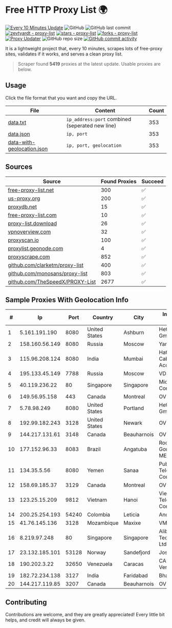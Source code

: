 
# Free HTTP Proxy List 🌍

[![Every 10 Minutes Update](https://github.com/mertguvencli/http-proxy-list/actions/workflows/main.yml/badge.svg?branch=main)](https://github.com/mertguvencli/http-proxy-list/actions/workflows/main.yml)
![GitHub](https://img.shields.io/github/license/mertguvencli/http-proxy-list)
![GitHub last commit](https://img.shields.io/github/last-commit/mertguvencli/http-proxy-list)
[![zevtyardt - proxy-list](https://img.shields.io/static/v1?label=zevtyardt&message=proxy-list&color=blue&logo=github)](https://github.com/zevtyardt/proxy-list "Go to GitHub repo")
[![stars - proxy-list](https://img.shields.io/github/stars/zevtyardt/proxy-list?style=social)](https://github.com/zevtyardt/proxy-list)
[![forks - proxy-list](https://img.shields.io/github/forks/zevtyardt/proxy-list?style=social)](https://github.com/zevtyardt/proxy-list)
[![Proxy Updater](https://github.com/zevtyardt/proxy-list/workflows/Proxy%20Updater/badge.svg)](https://github.com/zevtyardt/proxy-list/actions?query=workflow:"Proxy+Updater")
![GitHub repo size](https://img.shields.io/github/repo-size/zevtyardt/proxy-list)
[![GitHub commit activity](https://img.shields.io/github/commit-activity/m/zevtyardt/proxy-list?logo=commits)](https://github.com/zevtyardt/proxy-list/commits/main)

It is a lightweight project that, every 10 minutes, scrapes lots of free-proxy sites, validates if it works, and serves a clean proxy list.

> Scraper found **5419** proxies at the latest update. Usable proxies are below.

## Usage

Click the file format that you want and copy the URL.

|File|Content|Count|
|----|-------|-----|
|[data.txt](https://raw.githubusercontent.com/mertguvencli/http-proxy-list/main/proxy-list/data.txt)|`ip_address:port` combined (seperated new line)|353|
|[data.json](https://raw.githubusercontent.com/mertguvencli/http-proxy-list/main/proxy-list/data.json)|`ip, port`|353|
|[data-with-geolocation.json](https://raw.githubusercontent.com/mertguvencli/http-proxy-list/main/proxy-list/data-with-geolocation.json)|`ip, port, geolocation`|353|

## Sources

|Source|Found Proxies|Succeed|
|------|-------------|-------|
|[free-proxy-list.net](https://free-proxy-list.net)|300|✅|
|[us-proxy.org](https://www.us-proxy.org)|200|✅|
|[proxydb.net](http://proxydb.net)|15|✅|
|[free-proxy-list.com](https://free-proxy-list.com/?page=&port=&type%5B%5D=http&type%5B%5D=https&up_time=0&search=Search)|10|✅|
|[proxy-list.download](https://www.proxy-list.download/HTTP)|26|✅|
|[vpnoverview.com](https://vpnoverview.com/privacy/anonymous-browsing/free-proxy-servers)|32|✅|
|[proxyscan.io](https://www.proxyscan.io)|100|✅|
|[proxylist.geonode.com](https://proxylist.geonode.com/api/proxy-list?limit=300&page=1&sort_by=lastChecked&sort_type=desc&protocols=http,https)|4|✅|
|[proxyscrape.com](https://api.proxyscrape.com/v2/?request=displayproxies&protocol=http&timeout=10000&country=all&ssl=all&anonymity=all)|852|✅|
|[github.com/clarketm/proxy-list](https://raw.githubusercontent.com/clarketm/proxy-list/master/proxy-list-raw.txt)|400|✅|
|[github.com/monosans/proxy-list](https://raw.githubusercontent.com/monosans/proxy-list/main/proxies/http.txt)|803|✅|
|[github.com/TheSpeedX/PROXY-List](https://raw.githubusercontent.com/TheSpeedX/PROXY-List/master/http.txt)|2677|✅|


## Sample Proxies With Geolocation Info

|#|Ip|Port|Country|City|Internet Service Provider|
|-|--|----|-------|----|-------------------------|
|1|5.161.191.190|8080|United States|Ashburn|Hetzner Online GmbH|
|2|158.160.56.149|8080|Russia|Moscow|Yandex.Cloud LLC|
|3|115.96.208.124|8080|India|Mumbai|Hathway IP over Cable Internet Access|
|4|195.133.45.149|7788|Russia|Moscow|VDS|
|5|40.119.236.22|80|Singapore|Singapore|Microsoft Corporation|
|6|149.56.95.158|443|Canada|Montreal|OVH Hosting|
|7|5.78.98.249|8080|United States|Portland|Hetzner Online GmbH|
|8|192.99.182.243|3128|United States|Newark|OVH Hosting|
|9|144.217.131.61|3148|Canada|Beauharnois|OVH Hosting|
|10|177.152.96.33|8083|Brazil|Angatuba|Rodrigo de Mello Gonçalves Lopes ME|
|11|134.35.5.56|8080|Yemen|Sanaa|Public Telecommunication Corporation|
|12|158.69.185.37|3129|Canada|Montreal|OVH SAS|
|13|123.25.15.209|9812|Vietnam|Hanoi|VietNam Post and Telecom Corporation|
|14|200.25.254.193|54240|Colombia|Leticia|Andinet ON Line|
|15|41.76.145.136|3128|Mozambique|Maxixe|VM  S.A|
|16|8.219.97.248|80|Singapore|Singapore|Alibaba (US) Technology Co., Ltd.|
|17|23.132.185.101|53128|Norway|Sandefjord|Joseph Farnell|
|18|190.202.3.22|32650|Venezuela|Caracas|CANTV Servicios, Venezuela|
|19|182.72.234.138|3127|India|Faridabad|Bharti Airtel|
|20|144.217.119.85|3207|Canada|Beauharnois|OVH Hosting|



## Contributing

Contributions are welcome, and they are greatly appreciated! Every
little bit helps, and credit will always be given.

